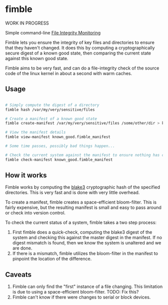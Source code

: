 # fimble

WORK IN PROGRESS

Simple command-line [File Integrity Monitoring](https://en.wikipedia.org/wiki/File_integrity_monitoring)

Fimble lets you ensure the integrity of key files and directories to ensure that they haven't changed. It does this by computing a cryptographically secure digest of a known good state, then comparing the current state against this known good state. 

Fimble aims to be very fast, and can do a file-integrity check of the source code of the linux kernel in about a second with warm caches.

## Usage

```bash

# Simply compute the digest of a directory
fimble hash /var/my/very/sensitive/files

# Create a manifest of a known good state
fimble create-manifest /var/my/very/sensitive/files /some/other/dir > known_good.fimble_manifest

# View the manifest details
fimble view-manifest known_good.fimble_manifest

# Some time passes, possibly bad things happen...

# Check the current system against the manifest to ensure nothing has changed
fimble check-manifest known_good.fimble_manifest
```

## How it works

Fimble works by computing the [blake3](https://github.com/BLAKE3-team/BLAKE3) cryptographic hash of the specified directories. This is very fast and is done with very little overhead. 

To create a manifest, fimble creates a space-efficient bloom-filter. This is fairly expensive, but the resulting manifest is small and easy to pass around or check into version control.

To check the current status of a system, fimble takes a two step process:
  1. First fimble does a quick-check, computing the blake3 digest of the system and checking this against the master digest in the manifest. If no digest mismatch is found, then we know the system is unaltered and we are done.
  2. If there is a mismatch, fimble utilizes the bloom-filter in the manifest to pinpoint the location of the difference.
  
## Caveats

1. Fimble can only find the "first" instance of a file changing. This limitation is due to using a space-efficient bloom-filter. TODO: Fix this?
2. Fimble can't know if there were changes to serial or block devices.
